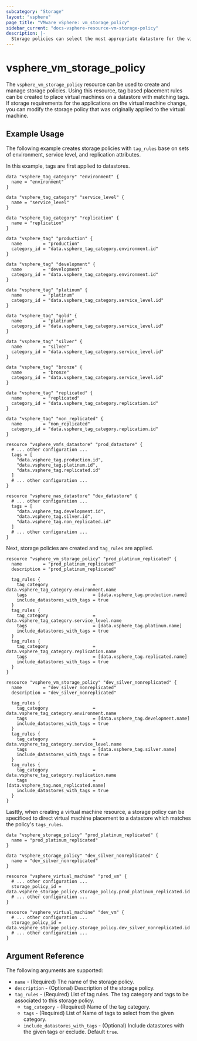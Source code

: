 ```yaml
---
subcategory: "Storage"
layout: "vsphere"
page_title: "VMware vSphere: vm_storage_policy"
sidebar_current: "docs-vsphere-resource-vm-storage-policy"
description: |-
  Storage policies can select the most appropriate datastore for the virtual machine and enforce the required level of service. 
---
```


# vsphere\_vm\_storage\_policy

The `vsphere_vm_storage_policy` resource can be used to create and manage storage 
policies. Using this resource, tag based placement rules can be created to 
place virtual machines on a datastore with matching tags. If storage requirements for the applications on the virtual machine change, you can modify the storage policy that was originally applied to the virtual machine.

## Example Usage

The following example creates storage policies with `tag_rules` base on sets of environment, service level, and replication attributes.

In this example, tags are first applied to datastores.

```hcl
data "vsphere_tag_category" "environment" {
  name = "environment"
}

data "vsphere_tag_category" "service_level" {
  name = "service_level"
}

data "vsphere_tag_category" "replication" {
  name = "replication"
}

data "vsphere_tag" "production" {
  name        = "production"
  category_id = "data.vsphere_tag_category.environment.id"
}

data "vsphere_tag" "development" {
  name        = "development"
  category_id = "data.vsphere_tag_category.environment.id"
}

data "vsphere_tag" "platinum" {
  name        = "platinum"
  category_id = "data.vsphere_tag_category.service_level.id"
}

data "vsphere_tag" "gold" {
  name        = "platinum"
  category_id = "data.vsphere_tag_category.service_level.id"
}

data "vsphere_tag" "silver" {
  name        = "silver"
  category_id = "data.vsphere_tag_category.service_level.id"
}

data "vsphere_tag" "bronze" {
  name        = "bronze"
  category_id = "data.vsphere_tag_category.service_level.id"
}

data "vsphere_tag" "replicated" {
  name        = "replicated"
  category_id = "data.vsphere_tag_category.replication.id"
}

data "vsphere_tag" "non_replicated" {
  name        = "non_replicated"
  category_id = "data.vsphere_tag_category.replication.id"
}

resource "vsphere_vmfs_datastore" "prod_datastore" {
  # ... other configuration ...
  tags = [
    "data.vsphere_tag.production.id",
    "data.vsphere_tag.platinum.id",
    "data.vsphere_tag.replicated.id"
  ]
  # ... other configuration ...
}

resource "vsphere_nas_datastore" "dev_datastore" {
  # ... other configuration ...
  tags = [
    "data.vsphere_tag.development.id",
    "data.vsphere_tag.silver.id",
    "data.vsphere_tag.non_replicated.id"
  ]
  # ... other configuration ...
}
```

Next, storage policies are created and `tag_rules` are applied.

```hcl
resource "vsphere_vm_storage_policy" "prod_platinum_replicated" {
  name        = "prod_platinum_replicated"
  description = "prod_platinum_replicated"

  tag_rules {
    tag_category                 = data.vsphere_tag_category.environment.name
    tags                         = [data.vsphere_tag.production.name]
    include_datastores_with_tags = true
  }
  tag_rules {
    tag_category                 = data.vsphere_tag_category.service_level.name
    tags                         = [data.vsphere_tag.platinum.name]
    include_datastores_with_tags = true
  }
  tag_rules {
    tag_category                 = data.vsphere_tag_category.replication.name
    tags                         = [data.vsphere_tag.replicated.name]
    include_datastores_with_tags = true
  }
}

resource "vsphere_vm_storage_policy" "dev_silver_nonreplicated" {
  name        = "dev_silver_nonreplicated"
  description = "dev_silver_nonreplicated"

  tag_rules {
    tag_category                 = data.vsphere_tag_category.environment.name
    tags                         = [data.vsphere_tag.development.name]
    include_datastores_with_tags = true
  }
  tag_rules {
    tag_category                 = data.vsphere_tag_category.service_level.name
    tags                         = [data.vsphere_tag.silver.name]
    include_datastores_with_tags = true
  }
  tag_rules {
    tag_category                 = data.vsphere_tag_category.replication.name
    tags                         = [data.vsphere_tag.non_replicated.name]
    include_datastores_with_tags = true
  }
}
```

Lasttly, when creating a virtual machine resource, a storage policy can be specificed to direct virtual machine placement to a datastore which matches the policy's `tags_rules`.

```hcl
data "vsphere_storage_policy" "prod_platinum_replicated" {
  name = "prod_platinum_replicated"
}

data "vsphere_storage_policy" "dev_silver_nonreplicated" {
  name = "dev_silver_nonreplicated"
}

resource "vsphere_virtual_machine" "prod_vm" {
  # ... other configuration ...
  storage_policy_id = data.vsphere_storage_policy.storage_policy.prod_platinum_replicated.id
  # ... other configuration ...
}

resource "vsphere_virtual_machine" "dev_vm" {
  # ... other configuration ...
  storage_policy_id = data.vsphere_storage_policy.storage_policy.dev_silver_nonreplicated.id
  # ... other configuration ...
}
```

## Argument Reference

The following arguments are supported:

* `name` - (Required) The name of the storage policy.
* `description` - (Optional) Description of the storage policy. 
* `tag_rules` - (Required) List of tag rules. The tag category and tags to be associated to this storage policy.
  * `tag_category` - (Required) Name of the tag category.
  * `tags` - (Required) List of Name of tags to select from the given category.
  * `include_datastores_with_tags` - (Optional) Include datastores with the given tags or exclude. Default `true`.